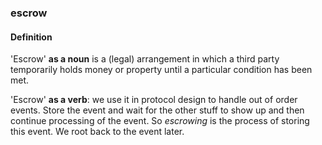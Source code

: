 ### escrow

<h4>Definition</h4><p>&#39;Escrow&#39; <strong>as a noun</strong> is a (legal) arrangement in which a third party temporarily holds money or property until a particular condition has been met.</p><p>&#39;Escrow&#39; <strong>as a verb</strong>: we use it in protocol design to handle out of order events.  Store the event and wait for the other stuff to show up and then continue processing of the event. So <em>escrowing</em> is the process of storing this event. We root back to the event later. </p>